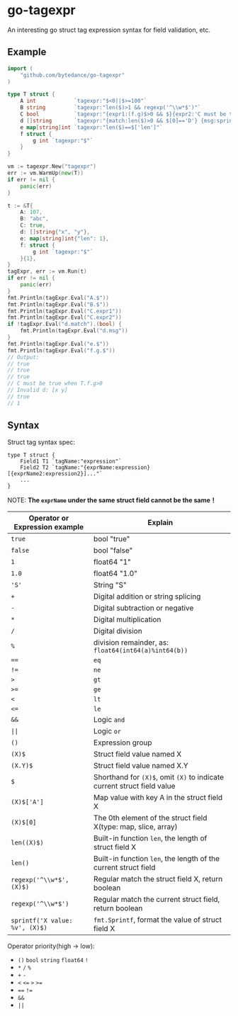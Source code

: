 # go-tagexpr

An interesting go struct tag expression syntax for field validation, etc.

## Example

```go
import (
	"github.com/bytedance/go-tagexpr"
)

type T struct {
	A int            `tagexpr:"$<0||$>=100"`
	B string         `tagexpr:"len($)>1 && regexp('^\\w*$')"`
	C bool           `tagexpr:"{expr1:(f.g)$>0 && $}{expr2:'C must be true when T.f.g>0'}"`
	d []string       `tagexpr:"{match:len($)>0 && $[0]=='D'} {msg:sprintf('Invalid d: %v',$)}"`
	e map[string]int `tagexpr:"len($)==$['len']"`
	f struct {
		g int `tagexpr:"$"`
	}
}

vm := tagexpr.New("tagexpr")
err := vm.WarmUp(new(T))
if err != nil {
	panic(err)
}

t := &T{
	A: 107,
	B: "abc",
	C: true,
	d: []string{"x", "y"},
	e: map[string]int{"len": 1},
	f: struct {
		g int `tagexpr:"$"`
	}{1},
}
tagExpr, err := vm.Run(t)
if err != nil {
	panic(err)
}
fmt.Println(tagExpr.Eval("A.$"))
fmt.Println(tagExpr.Eval("B.$"))
fmt.Println(tagExpr.Eval("C.expr1"))
fmt.Println(tagExpr.Eval("C.expr2"))
if !tagExpr.Eval("d.match").(bool) {
	fmt.Println(tagExpr.Eval("d.msg"))
}
fmt.Println(tagExpr.Eval("e.$"))
fmt.Println(tagExpr.Eval("f.g.$"))
// Output:
// true
// true
// true
// C must be true when T.f.g>0
// Invalid d: [x y]
// true
// 1
```

## Syntax

Struct tag syntax spec:

```
type T struct {
    Field1 T1 `tagName:"expression"`
    Field2 T2 `tagName:"{exprName:expression} [{exprName2:expression2}]..."`
    ...
}
```

NOTE: **The `exprName` under the same struct field cannot be the same！**

|Operator or Expression example|Explain|
|-----|---------|
|`true`|bool "true"|
|`false`|bool "false"|
|`1`|float64 "1"|
|`1.0`|float64 "1.0"|
|`'S'`|String "S"|
|`+`|Digital addition or string splicing|
|`-`|Digital subtraction or negative|
|`*`|Digital multiplication|
|`/`|Digital division|
|`%`|division remainder, as: `float64(int64(a)%int64(b))`|
|`==`|`eq`|
|`!=`|`ne`|
|`>`|`gt`|
|`>=`|`ge`|
|`<`|`lt`|
|`<=`|`le`|
|`&&`|Logic `and`|
|`\|\|`|Logic `or`|
|`()`|Expression group|
|`(X)$`|Struct field value named X|
|`(X.Y)$`|Struct field value named X.Y|
|`$`|Shorthand for `(X)$`, omit `(X)` to indicate current struct field value|
|`(X)$['A']`|Map value with key A in the struct field X|
|`(X)$[0]`|The 0th element of the struct field X(type: map, slice, array)|
|`len((X)$)`|Built-in function `len`, the length of struct field X|
|`len()`|Built-in function `len`, the length of the current struct field|
|`regexp('^\\w*$', (X)$)`|Regular match the struct field X, return boolean|
|`regexp('^\\w*$')`|Regular match the current struct field, return boolean|
|`sprintf('X value: %v', (X)$)`|`fmt.Sprintf`, format the value of struct field X|

<!-- |`(X)$k`|Traverse each element key of the struct field X(type: map, slice, array)|
|`(X)$v`|Traverse each element value of the struct field X(type: map, slice, array)| -->

<!-- |`&`|Integer bitwise `and`|
|`\|`|Integer bitwise `or`|
|`^`|Integer bitwise `not` or `xor`|
|`&^`|Integer bitwise `clean`|
|`<<`|Integer bitwise `shift left`|
|`>>`|Integer bitwise `shift right`| -->

Operator priority(high -> low):
* `()` `bool` `string` `float64` `!`
* `*` `/` `%`
* `+` `-`
* `<` `<=` `>` `>=`
* `==` `!=`
* `&&`
* `||`